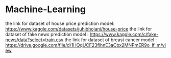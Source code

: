 # Machine-Learning

the link for dataset of house price prediction model: https://www.kaggle.com/datasets/juhibhojani/house-price
the link for dataset of fake news prediction model : https://www.kaggle.com/c/fake-news/data?select=train.csv
the link for dataset of breast cancer model : https://drive.google.com/file/d/1HQqUCF23fihnE3aCbx2MNPmER9o_If_m/view
